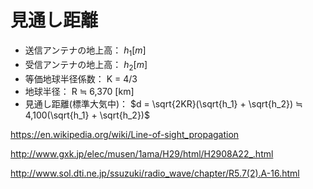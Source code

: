 # 見通し距離
- 送信アンテナの地上高： $h_1 [m]$
- 受信アンテナの地上高： $h_2 [m]$
- 等価地球半径係数： K = 4/3
- 地球半径： R ≒ 6,370 [km]
- 見通し距離(標準大気中)： $d = \sqrt{2KR}(\sqrt{h_1} + \sqrt{h_2}) ≒ 4,100(\sqrt{h_1} + \sqrt{h_2})$

https://en.wikipedia.org/wiki/Line-of-sight_propagation

http://www.gxk.jp/elec/musen/1ama/H29/html/H2908A22_.html

http://www.sol.dti.ne.jp/ssuzuki/radio_wave/chapter/R5.7(2).A-16.html


